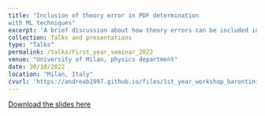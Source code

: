 ```yaml
---
title: "Inclusion of theory error in PDF determination 
with ML techniques"
excerpt: 'A brief discussion about how theory errors can be included in PDF fits and why they should be.' 
collection: Talks and presentations
type: "Talks"
permalink: /talks/First_year_seminar_2022
venue: "University of Milan, physics department"
date: 30/10/2022
location: "Milan, Italy"
cvurl: 'https://andreab1997.github.io/files/1st_year_workshop_barontini.pdf'
---
```


[Download the slides here](https://andreab1997.github.io/files/1st_year_workshop_barontini.pdf)

